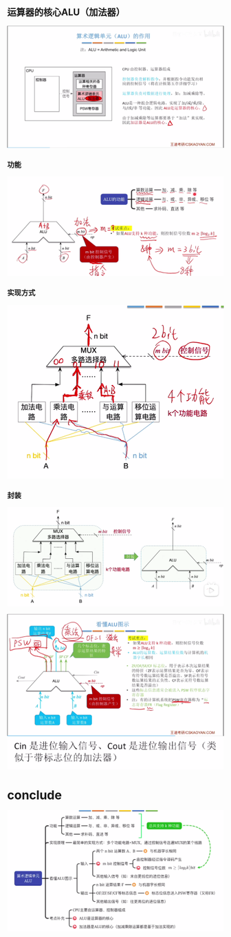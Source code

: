 

## 运算器的核心ALU（加法器）
![输入图片说明](/imgs/2025-07-28/CgNV2e9ZrgJtCen9.png)
### 功能
![输入图片说明](/imgs/2025-07-28/Cbi9mJhoJrHJwZxV.png)

### 实现方式
![输入图片说明](/imgs/2025-07-28/6qROhnf4j8dQ3AN0.png)
### 封装
![输入图片说明](/imgs/2025-07-28/MsU5MOdZHwg3LZ6q.png)

![输入图片说明](/imgs/2025-07-28/Gou6IRn05I8wMHOp.png)
![输入图片说明](/imgs/2025-07-28/55DVDirqb81YueSO.png)

# conclude
![输入图片说明](/imgs/2025-07-28/tDStFLf4BlZgABjF.png)
<!--stackedit_data:
eyJoaXN0b3J5IjpbMTQ3OTYzNDQzN119
-->